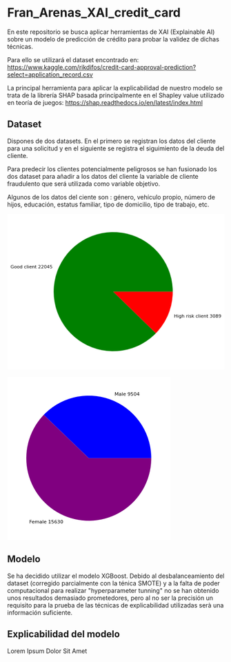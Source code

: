 # Fran_Arenas_XAI_credit_card

En este repositorio se busca aplicar herramientas de XAI (Explainable AI) sobre un modelo de predicción de crédito para probar la validez de dichas técnicas.


Para ello se utilizará el dataset encontrado en: https://www.kaggle.com/rikdifos/credit-card-approval-prediction?select=application_record.csv


La principal herramienta para aplicar la explicabilidad de nuestro modelo se trata de la librería SHAP basada principalmente en el Shapley value utilizado en teoría de juegos: https://shap.readthedocs.io/en/latest/index.html

## Dataset

Dispones de dos datasets. En el primero se registran los datos del cliente para una solicitud y en el siguiente se registra el siguimiento de la deuda del cliente.


Para predecir los clientes potencialmente peligrosos se han fusionado los dos dataset para añadir a los datos del cliente la variable de cliente fraudulento que será utilizada como variable objetivo.


Algunos de los datos del ciente son : género, vehículo propio, número de hijos, educación, estatus familiar, tipo de domicilio, tipo de trabajo, etc.

![](images/clientspng.png)


![](images/Male_Female.png)




## Modelo


Se ha decidido utilizar el modelo XGBoost. Debido al desbalanceamiento del dataset (corregido parcialmente con la ténica SMOTE) y a la falta de poder computacional para realizar "hyperparameter tunning" no se han obtenido unos resultados demasiado prometedores, pero al no ser la precisión un requisito para la prueba de las técnicas de explicabilidad utilizadas serà una información suficiente.


## Explicabilidad del modelo


Lorem Ipsum Dolor Sit Amet

